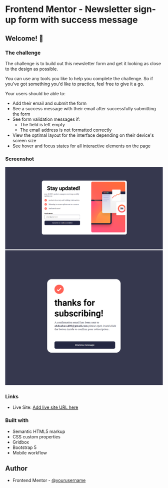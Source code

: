 # Frontend Mentor - Newsletter sign-up form with success message


## Welcome! 👋


### The challenge

The challenge is to build out this newsletter form and get it looking as close to the design as possible.

You can use any tools you like to help you complete the challenge. So if you've got something you'd like to practice, feel free to give it a go.

Your users should be able to:

- Add their email and submit the form
- See a success message with their email after successfully submitting the form
- See form validation messages if:
  - The field is left empty
  - The email address is not formatted correctly
- View the optimal layout for the interface depending on their device's screen size
- See hover and focus states for all interactive elements on the page


### Screenshot

![](./solution/Screenshot%202023-09-15%20101220.png)
![](./solution/Success%20message.png)

### Links

- Live Site: [Add live site URL here](https://your-live-site-url.com)

### Built with

- Semantic HTML5 markup
- CSS custom properties
- Gridbox
- Bootstrap 5
- Mobile workflow


## Author

- Frontend Mentor - [@yourusername](https://www.frontendmentor.io/profile/Abdelrhman-Abass)

